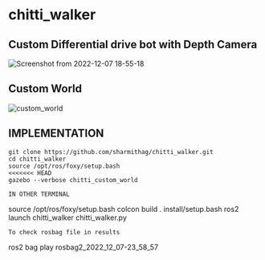 # chitti_walker
## Custom Differential drive bot with Depth Camera
![Screenshot from 2022-12-07 18-55-18](https://user-images.githubusercontent.com/90351952/206322680-adbc5a71-e1bd-45a2-930b-3aa434e64a07.png)

## Custom World

![custom_world](https://user-images.githubusercontent.com/90351952/206322018-ac483ec2-b5e5-4635-9383-fb506395827d.png)

## IMPLEMENTATION

```
git clone https://github.com/sharmithag/chitti_walker.git
cd chitti_walker
source /opt/ros/foxy/setup.bash
<<<<<<< HEAD
gazebo --verbose chitti_custom_world
```
```
IN OTHER TERMINAL
```
source /opt/ros/foxy/setup.bash
colcon build
. install/setup.bash
ros2 launch chitti_walker chitti_walker.py

```
To check rosbag file in results

```
ros2 bag play rosbag2_2022_12_07-23_58_57
```
